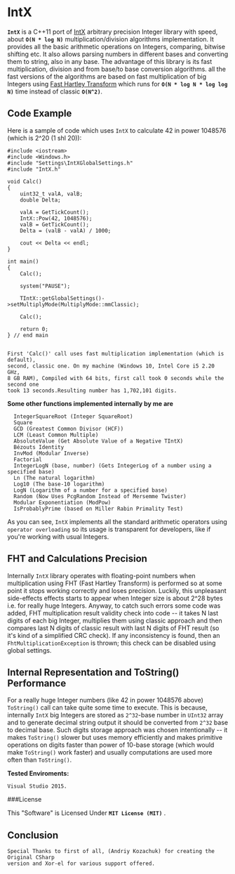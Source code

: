 IntX
====

 **`IntX`** is a C++11 port of [IntX](https://github.com/devoyster/IntXLib) arbitrary precision Integer library with speed, about **`O(N * log N)`** multiplication/division algorithms implementation. It provides all the basic arithmetic operations on Integers, comparing, bitwise shifting etc. It also allows parsing numbers in different bases and converting them to string, also in any base. The advantage of this library is its fast multiplication, division and from base/to base conversion algorithms. all the fast versions of the algorithms are based on fast multiplication of big Integers using [Fast Hartley Transform](http://en.wikipedia.org/wiki/Discrete_Hartley_transform) which runs for **`O(N * log N * log log N)`** time instead of classic **`O(N^2)`**.
  

Code Example
------------

Here is a sample of code which uses `IntX` to calculate 42 in power 1048576 (which is 2^20 (1 shl 20)):
    

	#include <iostream>
	#include <Windows.h>
	#include "Settings\IntXGlobalSettings.h"
	#include "IntX.h"
	
	void Calc()
	{
		uint32_t valA, valB;
		double Delta;
	
		valA = GetTickCount();
		IntX::Pow(42, 1048576);
		valB = GetTickCount();
		Delta = (valB - valA) / 1000;
	
		cout << Delta << endl;
	}

	int main()
	{
		Calc();

		system("PAUSE");
	
		TIntX::getGlobalSettings()->setMultiplyMode(MultiplyMode::mmClassic);
	
		Calc();
		
	    return 0;
	} // end main


    First 'Calc()' call uses fast multiplication implementation (which is default), 
    second, classic one. On my machine (Windows 10, Intel Core i5 2.20 GHz, 
    8 GB RAM), Compiled with 64 bits, first call took 0 seconds while the second one 
    took 13 seconds.Resulting number has 1,702,101 digits.

**Some other functions implemented internally by me are**

  
      IntegerSquareRoot (Integer SquareRoot) 
      Square 
      GCD (Greatest Common Divisor (HCF)) 
      LCM (Least Common Multiple)
      AbsoluteValue (Get Absolute Value of a Negative TIntX)
      Bézouts Identity
      InvMod (Modular Inverse)
      Factorial
      IntegerLogN (base, number) (Gets IntegerLog of a number using a specified base)
	  Ln (The natural logarithm)
	  Log10 (The base-10 logarithm)
	  LogN (Logarithm of a number for a specified base)
      Random (Now Uses PcgRandom Instead of Mersemme Twister)
      Modular Exponentiation (ModPow)
      IsProbablyPrime (based on Miller Rabin Primality Test)

As you can see, `IntX` implements all the standard arithmetic operators using `operator overloading` so its usage is transparent for developers, like if you're working with usual Integers.

FHT and Calculations Precision
------------------------------

Internally `IntX` library operates with floating-point numbers when multiplication using FHT (Fast Hartley Transform) is performed so at some point it stops working correctly and loses precision. Luckily, this unpleasant side-effects effects starts to appear when Integer size is about 2^28 bytes i.e. for really huge Integers. Anyway, to catch such errors some code was added, FHT multiplication result validity check into code -- it takes N last digits of each big Integer, multiplies them using classic approach and then compares last N digits of classic result with last N digits of FHT result (so it's kind of  a simplified CRC check). If any inconsistency is found, then an 
`FhtMultiplicationException` is thrown; this check can be disabled using global settings.

Internal Representation and ToString() Performance
--------------------------------------------------

   For a really huge Integer numbers (like 42 in power 1048576 above) `ToString()` 
 call can take quite some time to execute. This is because, internally `IntX` big 
 Integers are stored as `2^32`-base number in `UInt32` array and to generate decimal 
 string output it should be converted from `2^32` base to decimal base. Such digits 
 storage approach was chosen intentionally -- it makes `ToString()` slower but uses 
 memory efficiently and makes primitive operations on digits faster than power of 
 10-base storage (which would make `ToString()` work faster) and 
 usually computations are used more often than `ToString()`.

**Tested Enviroments:**
     
    Visual Studio 2015.


###License

This "Software" is Licensed Under  **`MIT License (MIT)`** .
    

Conclusion
--------------------------------------------------

    Special Thanks to first of all, (Andriy Kozachuk) for creating the Original CSharp
	version and Xor-el for various support offered.
